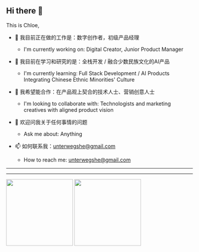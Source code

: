## Hi there 👋

This is Chloe,

- 🔭 我目前正在做的工作是：数字创作者，初级产品经理
  - I'm currently working on: Digital Creator, Junior Product Manager

- 🌱 我目前在学习和研究的是：全栈开发 / 融合少数民族文化的AI产品
  - I'm currently learning: Full Stack Development / AI Products Integrating Chinese Ethnic Minorities' Culture

- 👯 我希望能合作：在产品观上契合的技术人士、营销创意人士
  - I'm looking to collaborate with: Technologists and marketing creatives with aligned product vision

- 💬 欢迎问我关于任何事情的问题
  - Ask me about: Anything

- 📫 如何联系我：unterwegshe@gmail.com
  - How to reach me: unterwegshe@gmail.com
 
---
___

<div>
  <img height="180em" src="https://github-readme-stats.vercel.app/api?username=Chloeunterwegs&show_icons=true&theme=blue-green&include_all_commits=true&count_private=true"/>
  <img height="180em" src="https://github-readme-stats.vercel.app/api/top-langs/?username=Chloeunterwegs&layout=compact&langs_count=7&theme=blue-green"/>

</div>

